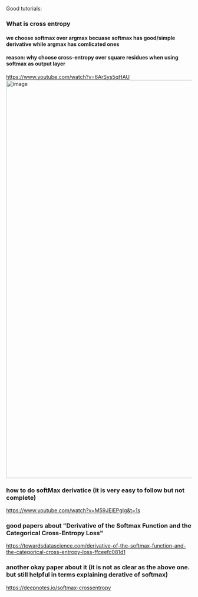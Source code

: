 Good tutorials: 

### What is cross entropy
#### we choose softmax over argmax becuase softmax has good/simple derivative while argmax has comlicated ones
#### reason: why choose cross-entropy over square residues when using softmax as output layer
https://www.youtube.com/watch?v=6ArSys5qHAU
<img width="1082" alt="image" src="https://user-images.githubusercontent.com/81428296/225201140-9cd75afd-e1a4-49aa-bf6c-41aa677f126a.png">


### how to do softMax derivatice (it is very easy to follow but not complete)
https://www.youtube.com/watch?v=M59JElEPgIg&t=1s


### good papers about "Derivative of the Softmax Function and the Categorical Cross-Entropy Loss"
https://towardsdatascience.com/derivative-of-the-softmax-function-and-the-categorical-cross-entropy-loss-ffceefc081d1


### another okay paper about it (it is not as clear as the above one. but still helpful in terms explaining derative of softmax)
https://deepnotes.io/softmax-crossentropy
